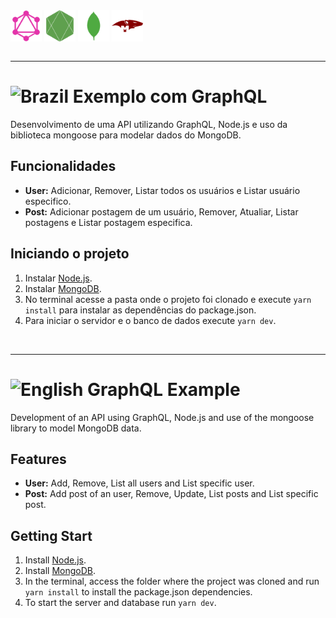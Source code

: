 <div style="display: inline_block">
  <img align="center" height="50" width="50" src="https://raw.githubusercontent.com/devicons/devicon/master/icons/graphql/graphql-plain.svg">
  <img align="center" height="50" width="50" src="https://github.com/devicons/devicon/blob/master/icons/nodejs/nodejs-plain.svg">
  <img align="center" height="50" width="50" src="https://raw.githubusercontent.com/devicons/devicon/master/icons/mongodb/mongodb-plain.svg">
  <img align="center" height="50" width="50" src="https://raw.githubusercontent.com/devicons/devicon/master/icons/mongoose/mongoose-original.svg">
</div>

<br/>

---

# <img height="30" width="30" src="https://img.icons8.com/?size=100&id=iHI2gDXCsMzH&format=png&color=000000" alt="Brazil" /> Exemplo com GraphQL
Desenvolvimento de uma API utilizando GraphQL, Node.js e uso da biblioteca mongoose para modelar dados do MongoDB.

## Funcionalidades
- **User:** Adicionar, Remover, Listar todos os usuários e Listar usuário especifico.
- **Post:** Adicionar postagem de um usuário, Remover, Atualiar, Listar postagens e Listar postagem especifica.

## Iniciando o projeto
1. Instalar <a href="https://nodejs.org/en">Node.js</a>.
2. Instalar <a href="https://www.mongodb.com/try/download/community">MongoDB</a>.
3. No terminal acesse a pasta onde o projeto foi clonado e execute `yarn install` para instalar as dependências do package.json.
4. Para iniciar o servidor e o banco de dados execute `yarn dev`.
   
<br/>

---

# <img height="30" width="30" src="https://img.icons8.com/?size=100&id=yzSggttkqLf4&format=png&color=000000" alt="English" /> GraphQL Example
Development of an API using GraphQL, Node.js and use of the mongoose library to model MongoDB data.

## Features
- **User:** Add, Remove, List all users and List specific user.
- **Post:** Add post of an user, Remove, Update, List posts and List specific post.

## Getting Start
1. Install <a href="https://nodejs.org/en">Node.js</a>.
2. Install <a href="https://www.mongodb.com/try/download/community">MongoDB</a>.
3. In the terminal, access the folder where the project was cloned and run `yarn install` to install the package.json dependencies.
4. To start the server and database run `yarn dev`.

